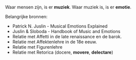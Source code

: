 Waar mensen zijn, is er **muziek**. Waar muziek is, is er **emotie**.

Belangrijke bronnen:
- Patrick N. Juslin - Musical Emotions Explained
- Juslin & Sloboda - Handbook of Music and Emotions
- Relatie met Affetti in de late renaissance en de barok.
- Relatie met Affektenlehre in de 18e eeuw.
- Relatie met Figurenlehre 
- Relatie met Retorica (docere, **movere**, **delectare**)

